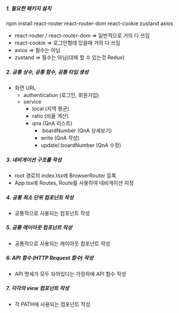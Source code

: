 ##### 1. 필요한 패키지 설치
 npm install react-router react-router-dom react-cookie zustand axios
- react-router / react-router-dom => 일반적으로 거의 다 쓰임
- react-cookie => 로그인형태 있을때 거의 다 쓰임
- axios => 필수는 아님
- zustand => 필수는 아님(대체 할 수 있는것 Redux)

##### 2. 공통 상수, 공통 함수, 공통 타입 생성
- 화면 URL
    - authentication (로그인, 회원가입)
    - service
        - local (지역 평균)
        - ratio (비율 계산)
        - qna (QnA 리스트)
            - :boardNumber (QnA 상세보기)
            - write (QnA 작성)
            - update/:boardNumber (QnA 수정)

##### 3. 네비게이션 구조를 작성
- root 경로의 index.tsx에 BrowserRouter 등록
- App.tsx에 Routes, Route를 사용하여 네비게이션 지정

##### 4. 공통 최소 단위 컴포넌트 작성
- 공통적으로 사용되는 컴포넌트 작성

##### 5. 공통 레이아웃 컴포넌트 작성
- 공통적으로 사용되는 레이아웃 컴포넌트 작성

##### 6. API 함수 (HTTP Request 함수) 작성
- API 명세가 모두 되어있다는 가정하에 API 함수 작성

##### 7. 각각의 view 컴포넌트 작성
- 각 PATH에 사용되는 컴포넌트 작성